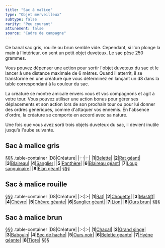 ```yaml
---
title: "Sac à malice"
type: "Objet merveilleux"
subtype: false
rarity: "Peu courant"
attunement: false
source: "Cadre de campagne"
---
```

Ce banal sac gris, rouille ou brun semble vide. Cependant, si l'on plonge la main à l'intérieur, on sent un petit objet duveteux. Le sac pèse 250 grammes.

Vous pouvez dépenser une action pour sortir l'objet duveteux du sac et le lancer à une distance maximale de 6 mètres. Quand il atterrit, il se transforme en une créature que vous déterminez en lançant un d8 dans la table correspondant à la couleur du sac.

La créature se montre amicale envers vous et vos compagnons et agit à votre tour. Vous pouvez utiliser une action bonus pour gérer ses déplacements et son action lors de son prochain tour ou pour lui donner des ordres génériques, comme d'attaquer vos ennemis. En l'absence d'ordre, la créature se comporte en accord avec sa nature.

Une fois que vous avez sorti trois objets duveteux du sac, il devient inutile jusqu'à l'aube suivante.

## Sac à malice gris
§§§ .table-container
|D8|Créature|
|:-:|:-|
|**1**|[Belette](/bestiaire/belette/)|
|**2**|[Rat géant](/bestiaire/rat-geant/)|
|**3**|[Blaireau](/bestiaire/blaireau/)|
|**4**|[Sanglier](/bestiaire/sanglier/)|
|**5**|[Panthère](/bestiaire/panthere/)|
|**6**|[Blaireau géant](/bestiaire/blaireau-geant/)|
|**7**|[Loup sanguinaire](/bestiaire/loup-sanguinaire/)|
|**8**|[Élan géant](/bestiaire/elan-geant/)|
§§§

## Sac à malice rouille
§§§ .table-container
|D8|Créature|
|:-:|:-|
|**1**|[Rat](/bestiaire/rat/)|
|**2**|[Chouette](/bestiaire/chouette/)|
|**3**|[Mastiff](/bestiaire/mastiff/)|
|**4**|[Chèvre](/bestiaire/chevre/)|
|**5**|[Chèvre géante](/bestiaire/chevre-geante/)|
|**6**|[Sanglier géant](/bestiaire/sanglier-geant/)|
|**7**|[Lion](/bestiaire/lion/)|
|**8**|[Ours brun](/bestiaire/ours-brun/)|
§§§

## Sac à malice brun
§§§ .table-container
|D8|Créature|
|:-:|:-|
|**1**|[Chacal](/bestiaire/chacal/)|
|**2**|[Grand singe](/bestiaire/grand-singe/)|
|**3**|[Babouin](/bestiaire/babouin/)|
|**4**|[Bec de hache](/bestiaire/bec-de-hache/)|
|**5**|[Ours noir](/bestiaire/ours-noir/)|
|**6**|[Belette géante](/bestiaire/belette-geante/)|
|**7**|[Hyène géante](/bestiaire/hyene-geante/)|
|**8**|[Tigre](/bestiaire/tigre/)|
§§§
